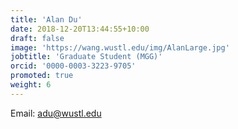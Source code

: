```yaml
---
title: 'Alan Du'
date: 2018-12-20T13:44:55+10:00
draft: false
image: 'https://wang.wustl.edu/img/AlanLarge.jpg'
jobtitle: 'Graduate Student (MGG)'
orcid: '0000-0003-3223-9705'
promoted: true
weight: 6
---
```

Email: adu@wustl.edu
